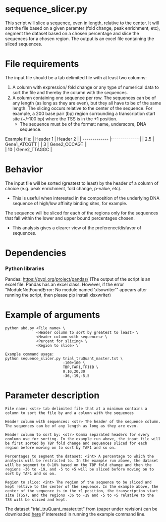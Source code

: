 # sequence_slicer.py #
This script will slice a sequence, even in length, relative to the center. It will sort the file based on a given paramter (fold change, peak enrichment, etc), segment the dataset based on a chosen percentage and slice the sequences for a chosen region. The output is an excel file containing the sliced sequences.

# File requirements #
The input file should be a tab delimited file with at least two columns: 
   1. A column with expression/ fold change or any type of numerical data to sort the file and thereby the column with the sequences.
   2. A column containing one sequence per row. The sequences can be of any length (as long as they are even), but they all have to be of the same length. The slicing occurs relative to the center of the sequence. For example, a 200 base pair (bp) region sorrounding a transcription start site (+/-100 bp) where the TSS is in the +1 position. 
      * The sequence must be of the format: name, underscore, DNA sequence.

Example file:
| Header 1      | Header 2      |
| ------------- |:-------------:| 
| 2.5           | Gene1_ATCGTT  | 
| 3             | Gene2_CCCAGT  |  
| 10            | Gene2_TTAGGC  |    


# Behavior #
The input file will be sorted (greatest to least) by the header of a column of choice (e.g. peak enrichment, fold change, p-value, etc). 
  * This is useful when interested in the composition of the underlying DNA sequence of high/low affinity binding sites, for example. 

The sequence will be sliced for each of the regions only for the sequences that fall within the lower and upper bound percentages chosen.
  * This analysis gives a clearer view of the preference/disfavor of sequences. 

# Dependencies #
### Python libraries ###
Pandas: https://pypi.org/project/pandas/
(The output of the script is an excel file. Pandas has an excel class. However, if the error "ModuleNotFoundError: No module named 'xlsxwriter'" appears after running the script, then please pip install xlsxwriter)

# Example of arguments #
```
python abd.py <File name> \
              <Header column to sort by greatest to least> \
              <Header column with sequences> \
              <Percent for slicing> \
              <Region to slice> \

Example command usage: 
python sequence_slicer.py trial_truQuant_master.txt \
                          -100+100 \
                          TBP,TAF1,TFIIB \
                          0,10,20,30
                          -36,-19,-5,5
```
# Parameter description #
```
File name: <str> tab delimited file that at a minimum contains a column to sort the file by and a column with the sequences

Header column with sequences: <str> The header of the sequence column. The sequences can be of any length as long as they are even.

Header column to sort by: <str> Comma separated headers for every comlumn use for sorting. In the example run above, the input file will be first sorted by TBP fold change and sequences sliced for each region before moving on to sort by TAF1 and so on.

Percentages to segment the dataset: <int> A percentage to which the analysis will be restricted to. In the example run above, the dataset will be segment to 0-10% based on the TBP fold change and then the regions -36 to -19, and -5 to +5 will be sliced before moving on to sort by TAF1 and so on.

Region to slice: <int> The region of the sequence to be sliced and kept reltive to the center of the sequence. In the example above, the center of the sequence is in the +1 position, the transcription start site (TSS), and the regions -36 to -19 and -5 to +5 relative to the TSS will be sliced and kept.
```

The dataset "trial_truQuant_master.txt" from (paper under revision) can be downloaded [here](https://github.com/JuanFSantana/DNA-and-RNA-seq-analysis-essentials/blob/main/Average%20base%20distribution%20plots/trial_truQuant_master.txt) if interested in running the example command line.    

